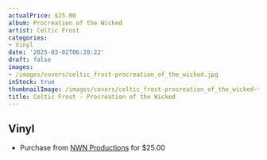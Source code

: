 ```yaml
---
actualPrice: $25.00
album: Procreation of the Wicked
artist: Celtic Frost
categories:
- Vinyl
date: '2025-03-02T06:20:22'
draft: false
images:
- /images/covers/celtic_frost-procreation_of_the_wicked.jpg
inStock: true
thumbnailImage: /images/covers/celtic_frost-procreation_of_the_wicked-thumb.jpg
title: Celtic Frost - Procreation of the Wicked
---
```


## Vinyl
* Purchase from [NWN Productions](http://shop.nwnprod.com/index.php?route=product/product&path=75&product_id=60266&sort=pd.name&order=ASC) for $25.00
